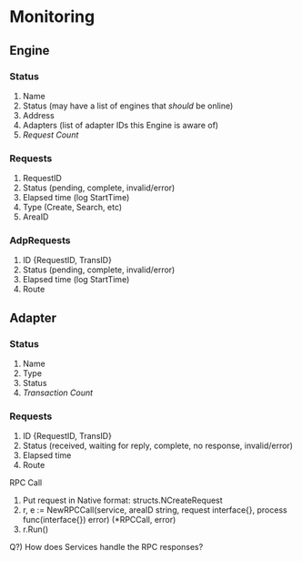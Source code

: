 # Monitoring

## Engine
### Status

1. Name
2. Status (may have a list of engines that _should_ be online)
3. Address
4. Adapters (list of adapter IDs this Engine is aware of)
4. _Request Count_

### Requests

1. RequestID
2. Status (pending, complete, invalid/error)
3. Elapsed time (log StartTime)
4. Type (Create, Search, etc)
5. AreaID

### AdpRequests

1. ID {RequestID, TransID}
2. Status (pending, complete, invalid/error)
3. Elapsed time (log StartTime)
4. Route

## Adapter
### Status

1. Name
2. Type
3. Status
4. _Transaction Count_

### Requests

1. ID {RequestID, TransID}
2. Status (received, waiting for reply, complete, no response, invalid/error)
3. Elapsed time
4. Route


RPC Call

1. Put request in Native format: structs.NCreateRequest
2. r, e := NewRPCCall(service, areaID string, request interface{}, process func(interface{}) error) (*RPCCall, error)
3. r.Run()

Q?) How does Services handle the RPC responses?